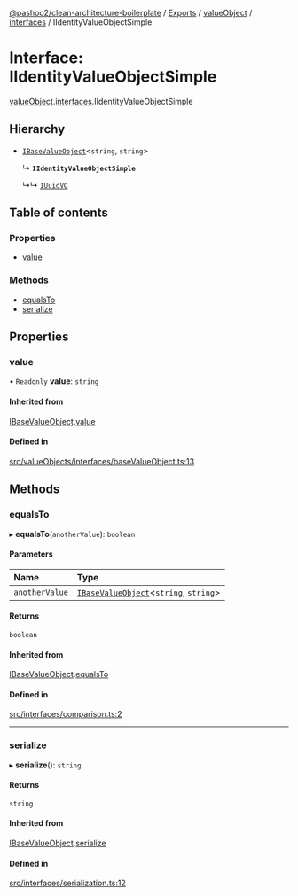 [@pashoo2/clean-architecture-boilerplate](../README.md) / [Exports](../modules.md) / [valueObject](../modules/valueobject.md) / [interfaces](../modules/valueobject.interfaces.md) / IIdentityValueObjectSimple

# Interface: IIdentityValueObjectSimple

[valueObject](../modules/valueobject.md).[interfaces](../modules/valueobject.interfaces.md).IIdentityValueObjectSimple

## Hierarchy

- [`IBaseValueObject`](valueobject.interfaces.ibasevalueobject.md)<`string`, `string`\>

  ↳ **`IIdentityValueObjectSimple`**

  ↳↳ [`IUuidVO`](valueobject.interfaces.iuuidvo.md)

## Table of contents

### Properties

- [value](valueobject.interfaces.iidentityvalueobjectsimple.md#value)

### Methods

- [equalsTo](valueobject.interfaces.iidentityvalueobjectsimple.md#equalsto)
- [serialize](valueobject.interfaces.iidentityvalueobjectsimple.md#serialize)

## Properties

### value

• `Readonly` **value**: `string`

#### Inherited from

[IBaseValueObject](valueobject.interfaces.ibasevalueobject.md).[value](valueobject.interfaces.ibasevalueobject.md#value)

#### Defined in

[src/valueObjects/interfaces/baseValueObject.ts:13](https://github.com/pashoo2/clean-architecture-boilerplate/blob/5d0a725/src/valueObjects/interfaces/baseValueObject.ts#L13)

## Methods

### equalsTo

▸ **equalsTo**(`anotherValue`): `boolean`

#### Parameters

| Name | Type |
| :------ | :------ |
| `anotherValue` | [`IBaseValueObject`](valueobject.interfaces.ibasevalueobject.md)<`string`, `string`\> |

#### Returns

`boolean`

#### Inherited from

[IBaseValueObject](valueobject.interfaces.ibasevalueobject.md).[equalsTo](valueobject.interfaces.ibasevalueobject.md#equalsto)

#### Defined in

[src/interfaces/comparison.ts:2](https://github.com/pashoo2/clean-architecture-boilerplate/blob/5d0a725/src/interfaces/comparison.ts#L2)

___

### serialize

▸ **serialize**(): `string`

#### Returns

`string`

#### Inherited from

[IBaseValueObject](valueobject.interfaces.ibasevalueobject.md).[serialize](valueobject.interfaces.ibasevalueobject.md#serialize)

#### Defined in

[src/interfaces/serialization.ts:12](https://github.com/pashoo2/clean-architecture-boilerplate/blob/5d0a725/src/interfaces/serialization.ts#L12)
